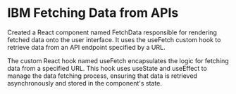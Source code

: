 # IBM Fetching Data from APIs
Created a React component named FetchData responsible for rendering fetched data onto the user interface. It uses the useFetch custom hook to retrieve data from an API endpoint specified by a URL.

The custom React hook named useFetch encapsulates the logic for fetching data from a specified URL. This hook uses useState and useEffect to manage the data fetching process, ensuring that data is retrieved asynchronously and stored in the component's state.
